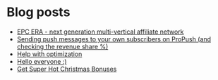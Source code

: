 # Blog posts
<!-- BLOG-POST-LIST:START -->
- [EPC ERA - next generation multi-vertical affiliate network](https://afflift.com/f/threads/epc-era-next-generation-multi-vertical-affiliate-network.9872/)
- [Sending push messages to your own subscribers on ProPush &lpar;and checking the revenue share %&rpar;](https://afflift.com/f/threads/sending-push-messages-to-your-own-subscribers-on-propush-and-checking-the-revenue-share.10040/)
- [Help with optimization](https://afflift.com/f/threads/help-with-optimization.10095/)
- [Hello everyone :&rpar;](https://afflift.com/f/threads/hello-everyone.10097/)
- [Get Super Hot Christmas Bonuses](https://afflift.com/f/threads/get-super-hot-christmas-bonuses.10099/)
<!-- BLOG-POST-LIST:END -->
